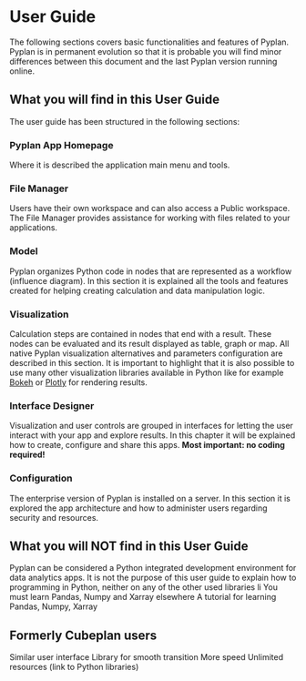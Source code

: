 # User Guide
The following sections covers basic functionalities and features of Pyplan.
Pyplan is in permanent evolution so that it is probable you will find minor differences between this document and the last Pyplan version running online.

## What you will find in this User Guide
The user guide has been structured in the following sections:
### Pyplan App Homepage
Where it is described the application main menu and tools.
### File Manager
Users have their own workspace and can also access a Public workspace. The File Manager provides assistance for working with files related to your applications.
### Model
Pyplan organizes Python code in nodes that are represented as a workflow (influence diagram). In this section it is explained all the tools and features created for helping creating calculation and data manipulation logic.
### Visualization
Calculation steps are contained in nodes that end with a result. These nodes can be evaluated and its result displayed as table, graph or map.
All native Pyplan visualization alternatives and parameters configuration are described in this section. 
It is important to highlight that it is also possible to use many other visualization libraries available in Python like for example [Bokeh](https://bokeh.pydata.org/en/latest/) or [Plotly](https://github.com/plotly/plotly.py) for rendering results.

### Interface Designer
Visualization and user controls are grouped in interfaces for letting the user interact with your app and explore results. In this chapter it will be explained how to create, configure and share this apps. **Most important: no coding required!**

### Configuration
The enterprise version of Pyplan is installed on a server. In this section it is explored the app architecture and how to administer users regarding security and resources.

## What you will NOT find in this User Guide
Pyplan can be considered a Python integrated development environment for data analytics apps. It is not the purpose of this user guide to explain how to programming in Python, neither on any of the other used libraries li
You must learn Pandas, Numpy and Xarray elsewhere
A tutorial for learning Pandas, Numpy, Xarray

## Formerly Cubeplan users
Similar user interface
Library for smooth transition
More speed
Unlimited resources (link to Python libraries)
<!--stackedit_data:
eyJoaXN0b3J5IjpbLTQ4OTkwOTAzOSwzOTA5MTMxMzQsMTE5NT
c1NTUzMywyMDY1NTI2OTk4LC0yNjA1NjgxNTUsMTAxODYyMjk0
OCwxNDExNzc0MjA2LDEzODI1ODI5MTEsLTEyNzM0NzY0NjAsLT
E4MDIzMDM1ODRdfQ==
-->